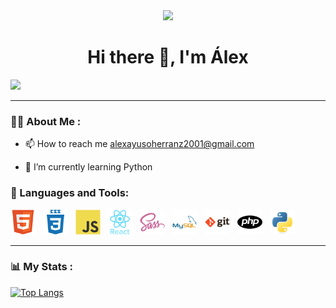 <div id="header" align="center">
    <img src="https://media.giphy.com/media/13HgwGsXF0aiGY/giphy.gif" width="200"/>
    <h1 align="center">Hi there 👋, I'm Álex</h1>
    <!--<h3 align="center">descripcion</h3>-->
    <!-- <a href="https://github.com/abhisheknaiidu/awesome-github-profile-readme/stargazers"><img src="https://img.shields.io/github/stars/abhisheknaiidu/awesome-github-profile-readme" alt="Stars Badge"/></a> -->
</div>

![](https://komarev.com/ghpvc/?username=Dragolex01)

---

### 👨‍💻 About Me :

<!-- 💬 Ask me about PHP, Laravel, Python, Javascript -->

- 📫 How to reach me alexayusoherranz2001@gmail.com

- 🌱 I’m currently learning Python

<!-- 🌐 Website -->



<div>
  <h3>🔨 Languages and Tools:</h3>
  <div>
    <img src="https://github.com/devicons/devicon/raw/master/icons/html5/html5-original.svg" title="HTML5" alt="HTML" width="40" height="40" /> &nbsp;
    <img src="https://github.com/devicons/devicon/raw/master/icons/css3/css3-plain-wordmark.svg" title="CSS3" alt="CSS" width="40" height="40" /> &nbsp;
    <img src="https://github.com/devicons/devicon/raw/master/icons/javascript/javascript-original.svg" title="JavaScript" alt="JavaScript" width="40" height="40" /> &nbsp;
    <img src="https://github.com/devicons/devicon/raw/master/icons/react/react-original-wordmark.svg" title="React" alt="React" width="40" height="40" /> &nbsp;
    <img src="https://github.com/devicons/devicon/raw/master/icons/sass/sass-original.svg" title="Sass" alt="Sass" width="40" height="40" /> &nbsp;
    <img src="https://github.com/devicons/devicon/raw/master/icons/mysql/mysql-original-wordmark.svg" title="MySQL" alt="MySQL" width="40" height="40" /> &nbsp;
    <img src="https://github.com/devicons/devicon/raw/master/icons/git/git-original-wordmark.svg" title="Git" alt="Git" width="40" height="40" /> &nbsp;
    <img src="https://github.com/devicons/devicon/raw/master/icons/php/php-plain.svg" title="PHP" alt="PHP" width="40" height="40" /> &nbsp;
    <img src="https://github.com/devicons/devicon/raw/master/icons/python/python-original.svg" title="Python" alt="Python" width="40" height="40" /> &nbsp;
    <!-- <img src="" title="" alt="" width="40" height="40" /> &nbsp; -->
  </div>
</div>


---

### 📊 My Stats :

[![Top Langs](https://github-readme-stats.vercel.app/api/top-langs/?username=Dragolex01&hide=javascript,html)](https://github.com/anuraghazra/github-readme-stats)
